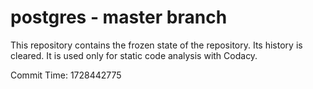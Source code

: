 # postgres - master branch

This repository contains the frozen state of the repository.
Its history is cleared. It is used only for static code
analysis with Codacy.

Commit Time: 1728442775